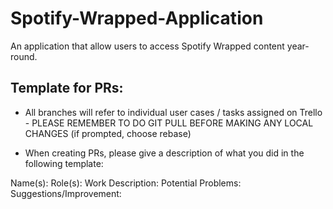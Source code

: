 # Spotify-Wrapped-Application

An application that allow users to access Spotify Wrapped content year-round.

## Template for PRs:
- All branches will refer to individual user cases / tasks assigned on Trello
      - PLEASE REMEMBER TO DO GIT PULL BEFORE MAKING ANY LOCAL CHANGES (if prompted, choose rebase)
  
- When creating PRs, please give a description of what you did in the following template:

Name(s):
Role(s):
Work Description:
Potential Problems:
Suggestions/Improvement:


